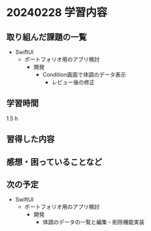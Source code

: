 # 20240228 学習内容

## 取り組んだ課題の一覧

- SwiftUI
  - ポートフォリオ用のアプリ検討
    - 開発
      - Condition画面で体調のデータ表示
        - レビュー後の修正

## 学習時間

1.5 h

## 習得した内容

## 感想・困っていることなど

## 次の予定

- SwiftUI
  - ポートフォリオ用のアプリ検討
    - 開発
      - 体調のデータの一覧と編集・削除機能実装
